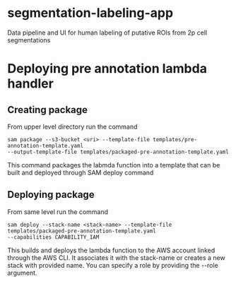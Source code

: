 # segmentation-labeling-app
Data pipeline and UI for human labeling of putative ROIs from 2p cell segmentations

# Deploying pre annotation lambda handler

## Creating package
From upper level directory run the command
```console
sam package --s3-bucket <uri> --template-file templates/pre-annotation-template.yaml
--output-template-file templates/packaged-pre-annotation-template.yaml
```
This command packages the labmda function into a template that can be built
and deployed through SAM deploy command

## Deploying package
From same level run the command
```console
sam deploy --stack-name <stack-name> --template-file templates/packaged-pre-annotation-template.yaml
--capabilities CAPABILITY_IAM
```
This builds and deploys the lambda function to the AWS account linked through
the AWS CLI. It associates it with the stack-name or creates a new stack with
provided name. You can specify a role by providing the --role argument.